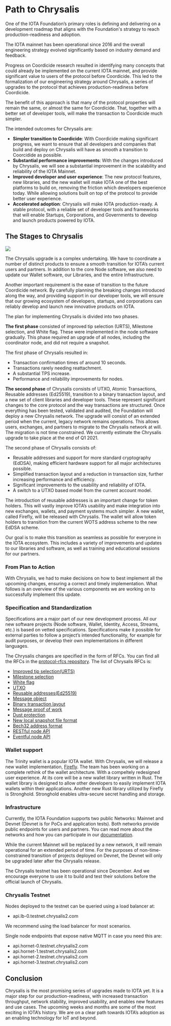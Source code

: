 # Path to Chrysalis

One of the IOTA Foundation’s primary roles is defining and delivering on a development roadmap that aligns with the Foundation's strategy to reach production-readiness and adoption.

The IOTA mainnet has been operational since 2016 and the overall engineering strategy evolved significantly based on industry demand and feedback.

Progress on Coordicide research resulted in identifying many concepts that could already be implemented on the current IOTA mainnet, and provide significant value to users of the protocol before Coordicide. This led to the formalization of our engineering strategy around Chrysalis, a series of upgrades to the protocol that achieves production-readiness before Coordicide.

The benefit of this approach is that many of the protocol properties will remain the same, or almost the same for Coordicide. That, together with a better set of developer tools, will make the transaction to Coordicide much simpler.

The intended outcomes for Chrysalis are:

- **Simpler transition to Coordicide**:
  With Coordicide making significant progress, we want to ensure that all developers and companies that build and deploy on Chrysalis will have as smooth a transition to Coorcidide as possible.
- **Substantial performance improvements**:
  With the changes introduced by Chrysalis, we will see a substantial improvement in the scalability and reliability of the IOTA Mainnet.
- **Improved developer and user experience**:
  The new protocol features, new libraries, and the new wallet will make IOTA one of the best platforms to build on, removing the friction which developers experience today. While allowing solutions built on top of the protocol to provide better user experience.
- **Accelerated adoption**:
  Chrysalis will make IOTA production-ready. A stable protocol, with a reliable set of developer tools and frameworks that will enable Startups, Corporations, and Governments to develop and launch products powered by IOTA.

## The Stages to Chrysalis

![](/Users/charlesthompson/chrysalis-docs/docs/introduction/assets/path_to_chrysalis/01.png)

The Chrysalis upgrade is a complex undertaking. We have to coordinate a number of distinct products to ensure a smooth transition for IOTA’s current users and partners. In addition to the core Node software, we also need to update our Wallet software, our Libraries, and the entire Infrastructure.  

Another important requirement is the ease of transition to the future Coordicide network. By carefully planning the breaking changes introduced along the way, and providing support in our developer tools, we will ensure that our growing ecosystem of developers, startups, and corporations can reliably develop and launch new innovative products on IOTA.  

The plan for implementing Chrysalis is divided into two phases.

**The first phase** consisted of improved tip selection (URTS), Milestone selection, and White flag. These were implemented in the node software gradually. This phase required an upgrade of all nodes, including the coordinator node, and did not require a snapshot.  

The first phase of Chrysalis resulted in:

- Transaction confirmation times of around 10 seconds.
- Transactions rarely needing reattachment.
- A substantial TPS increase.
- Performance and reliability improvements for nodes.

**The second phase** of Chrysalis consists of UTXO, Atomic Transactions, Reusable addresses (Ed25519), transition to a binary transaction layout, and a new set of client libraries and developer tools. These represent significant changes to the core protocol and the way transactions are structured. Once everything has been tested, validated and audited, the Foundation will deploy a new Chrysalis network. The upgrade will consist of an extended period when the current, legacy network remains operations. This allows users, exchanges, and partners to migrate to the Chrysalis network at will. The migration is not time constrained. We currently estimate the Chrysalis upgrade to take place at the end of Q1 2021.  

The second phase of Chrysalis consists of:

- Reusable addresses and support for more standard cryptography (EdDSA), making efficient hardware support for all major architectures possible.
- Simplified transaction layout and a reduction in transaction size, further increasing performance and efficiency.
- Significant improvements to the usability and reliability of IOTA.
- A switch to a UTXO based model from the current account model.

The introduction of reusable addresses is an important change for token holders. This will vastly improve IOTA’s usability and make integration into new exchanges, wallets, and payment systems much simpler. A new wallet, called Firefly, will be released with Chrysalis. The wallet will allow token holders to transition from the current WOTS address scheme to the new EdDSA scheme.  

Our goal is to make this transition as seamless as possible for everyone in the IOTA ecosystem. This includes a variety of improvements and updates to our libraries and software, as well as training and educational sessions for our partners.

### From Plan to Action

With Chrysalis, we had to make decisions on how to best implement all the upcoming changes, ensuring a correct and timely implementation. What follows is an overview of the various components we are working on to successfully implement this update.

### Specification and Standardization

Specifications are a major part of our new development process. All our new software projects (Node software, Wallet, Identity, Access, Streams, etc.) is based on vetted specifications. Specifications make it possible for external parties to follow a project’s intended functionality, for example for audit purposes, or develop their own implementations in different languages.

The Chrysalis changes are specified in the form of RFCs. You can find all the RFCs in the [protocol-rfcs repository](https://github.com/iotaledger/protocol-rfcs). The list of Chrysalis RFCs is:  

- [Improved tip selection(URTS)](https://github.com/luca-moser/protocol-rfcs/blob/rfc-urts-tip-sel/text/0008-weighted-uniform-random-tip-selection/0008-weighted-uniform-random-tip-selection.md)
- [Milestone selection](https://github.com/iotaledger/protocol-rfcs/blob/milestone-merkle-validation-chrysalis-pt-2/text/0012-milestone-merkle-validation/0012-milestone-merkle-validation.md)
- [White flag](https://github.com/thibault-martinez/protocol-rfcs/blob/rfc-white-flag/text/0005-white-flag/0005-white-flag.md)
- [UTXO](https://github.com/hmoog/protocol-rfcs/blob/master/text/0011-utxo-model/0011-utxo-model.md)
- [Reusable addresses(Ed25519)](https://github.com/Wollac/protocol-rfcs/blob/ed25519/text/0009-ed25519-signature-scheme/0009-ed25519-signature-scheme.md)
- [Message object](https://github.com/GalRogozinski/protocol-rfcs/blob/message/text/0017-message/0017-message.md)
- [Binary transaction layout](https://github.com/luca-moser/protocol-rfcs/blob/signed-tx-payload/text/0000-transaction-payload/0000-transaction-payload.md)
- [Message proof of work](https://github.com/Wollac/protocol-rfcs/blob/message-pow/text/0024-message-pow/0024-message-pow.md)
- [Dust protection](https://github.com/GalRogozinski/protocol-rfcs/blob/dust/text/0032-dust-protection/0032-dust-protection.md)
- [New local snapshot file format](https://github.com/luca-moser/protocol-rfcs/blob/local-snapshot-file-format/text/0000-local-snapshot-file-format/0000-local-snapshot-file-format.md)
- [Bech32 address format](https://github.com/Wollac/protocol-rfcs/blob/bech32-address-format/text/0020-bech32-address-format/0020-bech32-address-format.md)
- [RESTful node API](https://editor.swagger.io/?url=https://raw.githubusercontent.com/rufsam/protocol-rfcs/master/text/0026-rest-api/rest-api.yaml)
- [Eventful node API](https://playground.asyncapi.io/?load=https://raw.githubusercontent.com/luca-moser/protocol-rfcs/rfc/node-event-api/text/0033-node-event-api/0033-node-event-api.yml)

### Wallet support

The Trinity wallet is a popular IOTA wallet. With Chrysalis, we will release a new wallet implementation, [Firefly](https://blog.iota.org/firefly-iota-next-generation-wallet-26bdd4d01510/). The team has been working on a complete rethink of the wallet architecture. With a compeltely redesigned user experience. At its core will be a new wallet library written in Rust. The wallet library is designed to allow other developers to easily implement IOTA wallets within their applications. Another new Rust library utilized by Firefly is Stronghold. Stronghold enables ultra-secure secret handling and storage.  

### Infrastructure

Currently, the IOTA Foundation supports two public Networks: Mainnet and Devnet (Devnet is for PoCs and application tests). Both networks provide public endpoints for users and partners. You can read more about the networks and how you can participate in our [documentation](https://docs.iota.org/docs/getting-started/1.1/networks/overview).  

While the current Mainnet will be replaced by a new network, it will remain operational for an extended period of time. For the purposes of non-time-constrained transition of projects deployed on Devnet, the Devnet will only be upgraded later after the Chrysalis release.

The Chrysalis testnet has been operational since December. And we encourage everyone to use it to build and test their solutions before the official launch of Chrysalis.

### Chrysalis Testnet

Nodes deployed to the testnet can be queried using a load balancer at:

- api.lb-0.testnet.chrysalis2.com

We recommend using the load balancer for most scenarios.

Single node endpoints that expose native MQTT in case you need this are:

- api.hornet-0.testnet.chrysalis2.com
- api.hornet-1.testnet.chrysalis2.com
- api.hornet-2.testnet.chrysalis2.com
- api.hornet-3.testnet.chrysalis2.com

## Conclusion

Chrysalis is the most promising series of upgrades made to IOTA yet. It is a major step for our production-readiness, with increased transaction throughput, network stability, improved usability, and enables new features and use cases. The upcoming weeks and months are some of the most exciting in IOTA’s history. We are on a clear path towards IOTA’s adoption as an enabling technology for IoT and beyond.
